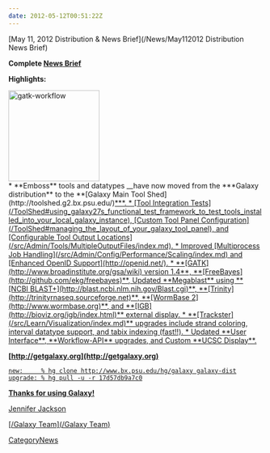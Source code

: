 ```yaml
---
date: 2012-05-12T00:51:22Z
---
```

<div class='newsItemHeader'>[May 11, 2012 Distribution & News Brief](/News/May112012 Distribution News Brief)</div>

**Complete [News Brief](/src/DevNewsBriefs/2012_05_11/index.md)**

**Highlights:**
<div class='right'><a href='/Learn/Visualization'><img src='/images/NewsGraphics/2012_05_11_gatk-workflow.png' alt='gatk-workflow' width="180px" /></a></div>
* **Emboss** tools and datatypes __have now moved from the ***Galaxy distribution** to the **[Galaxy Main Tool Shed](http://toolshed.g2.bx.psu.edu/)<u>***.
* [Tool Integration Tests](/ToolShed#using_galaxy27s_functional_test_framework_to_test_tools_installed_into_your_local_galaxy_instance), [Custom Tool Panel Configuration](/ToolShed#managing_the_layout_of_your_galaxy_tool_panel), and [Configurable Tool Output Locations](/src/Admin/Tools/MultipleOutputFiles/index.md).
* Improved [Multiprocess Job Handling](/src/Admin/Config/Performance/Scaling/index.md) and [Enhanced OpenID Support](http://openid.net/).
* **[GATK](http://www.broadinstitute.org/gsa/wiki) version 1.4**, **[FreeBayes](http://github.com/ekg/freebayes)**, Updated **Megablast** using **[NCBI BLAST+](http://blast.ncbi.nlm.nih.gov/Blast.cgi)**, **[Trinity](http://trinityrnaseq.sourceforge.net)**, **[WormBase 2](http://www.wormbase.org)**, and **[IGB](http://bioviz.org/igb/index.html)** external display.
* **[Trackster](/src/Learn/Visualization/index.md)** upgrades include strand coloring, interval datatype support, and tabix indexing (fast!!).
* Updated **User Interface**, **Workflow-API** upgrades, and Custom **UCSC Display**.

**[http://getgalaxy.org](http://getgalaxy.org)**
```
new:     % hg clone http://www.bx.psu.edu/hg/galaxy galaxy-dist
upgrade: % hg pull -u -r 17d57db9a7c0
```



**Thanks for using Galaxy!**

[Jennifer Jackson](/src/JenniferJackson/index.md)

[/Galaxy Team](/Galaxy Team) 


CategoryNews
